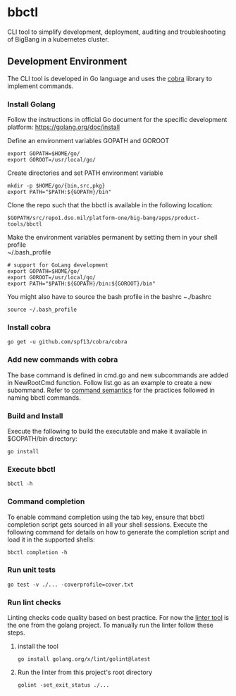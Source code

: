 # bbctl
CLI tool to simplify development, deployment, auditing and troubleshooting of BigBang in a kubernetes cluster.

## Development Environment 
The CLI tool is developed in Go language and uses the [cobra](https://github.com/spf13/cobra/) library to implement commands.

### Install Golang
Follow the instructions in official Go document for the specific development platform:
https://golang.org/doc/install

Define an environment variables GOPATH and GOROOT
```
export GOPATH=$HOME/go/
export GOROOT=/usr/local/go/
```
Create directories and set PATH environment variable
```
mkdir -p $HOME/go/{bin,src,pkg}
export PATH="$PATH:${GOPATH}/bin"
```
Clone the repo such that the bbctl is available in the following location:
```
$GOPATH/src/repo1.dso.mil/platform-one/big-bang/apps/product-tools/bbctl
```
Make the environment variables permanent by setting them in your shell profile   
~/.bash_profile
```
# support for GoLang development
export GOPATH=$HOME/go/
export GOROOT=/usr/local/go/
export PATH="$PATH:${GOPATH}/bin:${GOROOT}/bin"
```
You might also have to source the bash profile in the bashrc
~./bashrc
```
source ~/.bash_profile
```

### Install cobra
```
go get -u github.com/spf13/cobra/cobra
```

### Add new commands with cobra
The base command is defined in cmd.go and new subcommands are added in NewRootCmd function. Follow list.go as an example to create a new subommand. Refer to [command semantics](./doc/command.md) for the practices followed in naming bbctl commands.

### Build and Install
Execute the following to build the executable and make it available in $GOPATH/bin directory:
```
go install
```

### Execute bbctl
```
bbctl -h
```

### Command completion
To enable command completion using the tab key, ensure that bbctl completion script gets sourced in all your shell sessions. Execute the following command for details on how to generate the completion script and load it in the supported shells:
```
bbctl completion -h
```

### Run unit tests
```
go test -v ./... -coverprofile=cover.txt
```

### Run lint checks
Linting checks code quality based on best practice. For now the [linter tool](https://github.com/golang/lint) is the one from the golang project. To manually run the linter follow these steps.  
1. install the tool
    ```
    go install golang.org/x/lint/golint@latest
    ```
2. Run the linter from this project's root directory
    ```
    golint -set_exit_status ./...
    ```


